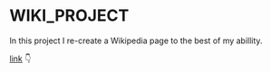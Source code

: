 # WIKI_PROJECT

In this project I re-create a Wikipedia page to the best of my abillity.

[link](https://htmlpreview.github.io/?https://github.com/Yitzhak851/Wiki_project/blob/main/index.html) 👇

